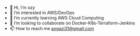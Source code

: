- 👋 Hi, I’m ozy
- 👀 I’m interested in AWS/DevOps
- 🌱 I’m currently learning AWS Cloud Computing
- 💞️ I’m looking to collaborate on Docker-K8s-Terraform-Jenkins
- 📫 How to reach me aogazi31@gmail.com

<!---
ozy31/ozy31 is a ✨ special ✨ repository because its `README.md` (this file) appears on your GitHub profile.
You can click the Preview link to take a look at your changes.
--->
